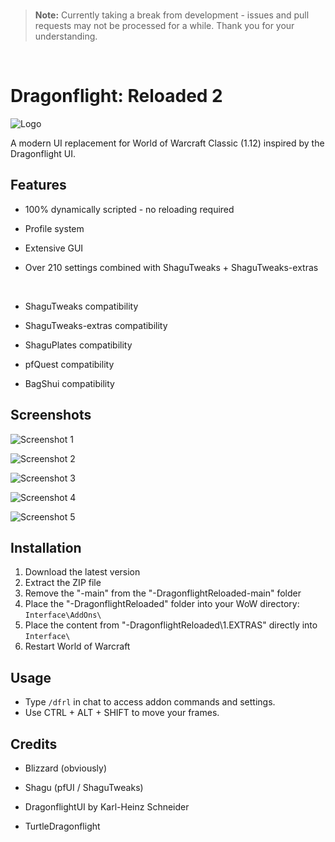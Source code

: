 
  <br>

> **Note:** Currently taking a break from development - issues and pull requests may not be processed for a while. Thank you for your understanding.

  <br>

# Dragonflight: Reloaded 2
![Logo](https://i.ibb.co/V0FDH29h/logo.png)

A modern UI replacement for World of Warcraft Classic (1.12) inspired by the Dragonflight UI.

## Features
- 100% dynamically scripted - no reloading required
- Profile system
- Extensive GUI
- Over 210 settings combined with ShaguTweaks + ShaguTweaks-extras

  <br>

- ShaguTweaks compatibility
- ShaguTweaks-extras compatibility
- ShaguPlates compatibility
- pfQuest compatibility
- BagShui compatibility

## Screenshots
![Screenshot 1](https://i.ibb.co/spMXBRV9/1.png)

![Screenshot 2](https://i.postimg.cc/MTsvPBKH/3.png)

![Screenshot 3](https://i.ibb.co/S12FS8g/3.png)

![Screenshot 4](https://i.ibb.co/B5hSbbvC/5.png)

![Screenshot 5](https://i.ibb.co/RpzzgpnD/prev0.gif)

## Installation

1. Download the latest version
2. Extract the ZIP file
3. Remove the "-main" from the "-DragonflightReloaded-main" folder
4. Place the "-DragonflightReloaded" folder into your WoW directory: `Interface\AddOns\`
5. Place the content from "-DragonflightReloaded\1.EXTRAS" directly into `Interface\`
6. Restart World of Warcraft

## Usage

- Type `/dfrl` in chat to access addon commands and settings.
- Use CTRL + ALT + SHIFT to move your frames.

## Credits

- Blizzard (obviously)

- Shagu (pfUI / ShaguTweaks)
- DragonflightUI by Karl-Heinz Schneider
- TurtleDragonflight
